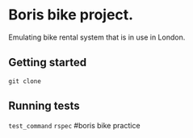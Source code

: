 # Boris bike project.

Emulating bike rental system that is in use in London.

## Getting started

`git clone`

## Running tests

`test_command`
`rspec`
#boris bike practice
